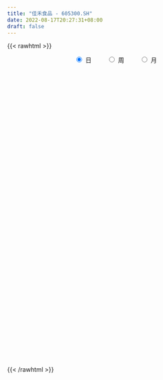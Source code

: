 ```yaml
---
title: "佳禾食品 - 605300.SH"
date: 2022-08-17T20:27:31+08:00
draft: false
---
```

{{< rawhtml >}}
    <div style="text-align: center">
        <label style="padding: 1rem;"><input style="margin-right: .5rem" type="radio" name="period" value="D" checked onclick="period_change(this)">日</label>
        <label style="padding: 1rem;"><input style="margin-right: .5rem" type="radio" name="period" value="W" onclick="period_change(this)">周</label>
        <label style="padding: 1rem;"><input style="margin-right: .5rem" type="radio" name="period" value="M" onclick="period_change(this)">月</label>
    </div>
    <div id="chart" style="height: 700px;"></div> 
    <script type="text/javascript">
        const D_v = [3651.17,1375.68,1427.68,29156.25,101498.33,61529.04,272588.77,232030.16,274693.23,181287.04,143503.29,141347.78,135268.05,93787.09,104373.8,99797.44,128214.93,195175.56,119705.54,112993.71,220779.6,193902.65,154817.47,153528.26,120917.03,113046.2,130412.51,73501.59,65256.39,45336.96,52612.34,43191.41,60110.2,106069.63,65929.92,52932.45,33053.25,52196.82,73253.15,74970.06,71783.48,58396.25,88163.05,103553.33,122012.98,138118.84,104129.89,118108.64,79896.15,70218.52,38554.19,34950.88,50948.19,29500.9,33264.0,28966.38,81329.8,37136.73,67505.67,30719.19,23156.36,22869.43,41762.22,26602.44,21404.04,96615.79,63785.94,53880.6,48864.03,35125.04,25030.32,36114.83,50883.16,33083.21,22350.36,25618.76,33898.62,20919.36,16735.89,34224.4,21675.76,31744.8,20920.08,22823.69,28980.0,22477.82,37307.14,35630.32,26843.27,25581.54,16055.12,15784.0,17361.42,21067.34,16586.0,17398.15,25147.89,12634.8,13919.46,29325.84,60929.93,40634.58,29647.34,20312.62,50459.62,80521.46,104401.84,76607.5,67564.71,47443.56,42129.44,35986.52,37418.4,37686.44,34492.6,34863.9,26089.97,42785.4,24635.96,25311.8,19252.56,51625.18,26265.7,80112.81,114515.53,63890.37,39070.19,33979.76,27360.8,27944.8,78432.57,80855.8,39090.0,62475.0,59229.76,40733.0,38675.26,81182.82,52076.36,30339.56,33905.32,27453.8,22737.99,40527.56,41613.36,26685.88,27721.0,30226.0,35949.7,32586.56,32427.58,79243.28,100238.51,53445.75,31050.0,32220.0,25152.04,28131.04,23500.81,57185.52,75046.74,46832.56,31699.04,28608.02,41660.36,60693.8,79721.8,55842.8,105043.92,72178.22,52753.16,47104.04,36162.0,32066.76,41183.56,27891.0,23364.0,27208.7,32801.66,26214.86,20997.8,16937.8,20222.27,16480.38,13475.08,12850.52,10637.8,18501.56,28078.04,11158.04,12388.27,7279.76,8874.76,7318.68,7250.44,9549.56,9113.0,17768.63,8705.74,11215.37,7932.0,6961.0,6367.8,9909.6,11811.0,12862.0,19769.2,9763.52,9749.92,8403.0,18267.28,14375.0,17489.8,8593.0,11406.76,8899.52,8248.0,13360.76,24818.76,54273.88,40992.76,24034.56,17150.56,11534.8,13272.0,20936.76,26248.2,16075.03,11798.83,15410.0,14198.03,14770.03,12144.0,28903.52,51854.51,74071.16,57002.99,34710.99,36694.59,27185.66,27584.0,22705.0,28591.01,15507.49,11635.56,12536.76,13577.66,15166.1,10075.0,15813.0,9236.0,8592.1,10692.0,11952.0,23100.56,46384.0,50341.84,32348.56,19116.8,13028.76,30011.88,26998.58,15486.0,62163.37,44199.99,24479.0,14444.59,11600.6,16927.8,15209.99,20383.0,18235.0,19909.33,23005.59,18231.99,14938.0,14471.56,29461.0,33007.19,18147.0,20712.52,39940.56,25027.46,18738.0,19075.52,15020.8,13065.0,10250.0,11473.74,10808.0,5520.99,7092.0,11150.0,7414.98,10283.0,7197.0,30588.0,19478.0,9272.0,9909.0,10123.0,8418.8,18263.05,7821.76,12090.0,8116.69,6764.74,6646.99,3797.0,7028.38,5422.0,7892.36,6198.36,7420.0,5005.76,5512.0]
const D_histogram = [0.0,0.1033846154,0.2761243042,0.4941369458,0.7407345089,1.004034921,1.1513087553,1.3450648329,1.3671084598,1.1630209509,0.9037423979,0.7069188357,0.41882495,0.1266011394,-0.0236310651,-0.1324577689,-0.0555249635,-0.0811336158,-0.0916283495,0.0580805289,0.0679252674,0.1655717319,0.1027943428,0.1792865282,0.1503895997,0.0502271063,-0.1724300199,-0.3787509183,-0.5861280122,-0.7194188443,-0.7638234541,-0.7739742962,-0.6984562385,-0.5397006004,-0.4807315026,-0.5379945558,-0.535608143,-0.4794227015,-0.3830734072,-0.2708332886,-0.2126118886,-0.2673970479,-0.1272405504,-0.135522579,0.0344869357,0.1770673189,0.2473527113,0.4410226296,0.4870807277,0.3388147973,0.1682860605,0.0651114051,0.0713163006,0.0230604501,-0.0581296024,-0.0847359618,-0.298266087,-0.4779604893,-0.721026389,-0.901996835,-0.9661340802,-0.9795581153,-0.8491315664,-0.7566121821,-0.6731088752,-0.7244588752,-0.7666445461,-0.6951046203,-0.589549366,-0.4777126441,-0.3871343346,-0.3399115354,-0.2054157521,-0.1357585251,-0.0845559095,-0.0442208091,-0.0656795623,-0.0416319424,-0.0125637201,0.00475444,0.0093219694,0.0069133198,0.0276842403,0.028646537,0.0764278631,0.094715935,0.1641812456,0.2170354047,0.2632325889,0.2945774975,0.3060024375,0.2921583921,0.300826674,0.2726874183,0.2248842141,0.1948291664,0.1355483181,0.0875513809,0.0814905206,0.1095044875,0.2037446691,0.2275140593,0.1887565487,0.1711221571,0.2336320997,0.3910670135,0.4973846555,0.5413434597,0.4826901239,0.3942430516,0.2825635283,0.2042905952,0.1129414208,0.0428164591,0.0112709073,-0.0436054377,-0.0846019119,-0.1828417246,-0.2520434989,-0.2816118946,-0.2739361555,-0.1820677527,-0.138194616,0.0146481259,0.1696711761,0.2230973795,0.2471878953,0.2242616957,0.1917023204,0.1390587059,0.2217736751,0.2460029293,0.2425926454,0.2297805856,0.1850583457,0.1541668833,0.0904544535,0.1101361328,0.0952891861,0.0427688909,-0.0332613141,-0.084227745,-0.0981138489,-0.1286504732,-0.1900655026,-0.2531419571,-0.2450913266,-0.2140210376,-0.1734924911,-0.110895895,-0.0725958509,0.0807358582,0.1173412829,0.144968943,0.1217948015,0.0970724321,0.087132466,0.0733785914,0.0463008094,0.0638781014,0.1307134891,0.1263421508,0.0766428328,0.0826500609,0.0956281924,0.1522823882,0.158966416,0.1865860672,0.2777851106,0.3708735439,0.3202985577,0.3143400632,0.2140504931,0.1174795869,0.0459030598,-0.0727303076,-0.1251285373,-0.1438288736,-0.2556098771,-0.3280304487,-0.4254816247,-0.4706400543,-0.5561636366,-0.5508318594,-0.5258683447,-0.4568012736,-0.384368421,-0.3025361321,-0.3020138408,-0.2905291524,-0.2459480753,-0.2009063937,-0.1715191533,-0.1467116478,-0.1040426907,-0.0949359993,-0.0650068373,-0.0764159874,-0.0587179225,-0.0184645378,0.0121600142,0.0395835321,0.0539002493,0.0412595762,0.0052711963,-0.0498582842,-0.1088760069,-0.1165728932,-0.0946245799,-0.1009788461,-0.1321674882,-0.1272078615,-0.0785014305,-0.0392112397,0.0164574602,0.0488036585,0.06663942,0.0934387551,0.1344492795,0.2310504266,0.2720266037,0.2734555548,0.2666296716,0.2575708223,0.2297694479,0.1560546096,0.0570706753,-0.0329091372,-0.0748010221,-0.0899293867,-0.0687777517,-0.0526419798,-0.0269742265,0.0467799332,0.123726426,0.2360105732,0.2031991283,0.0704906493,-0.1065480406,-0.1914439842,-0.2941101707,-0.3016684013,-0.2261948472,-0.171680737,-0.1289409652,-0.0910604909,-0.050983999,-0.0089630522,0.0142253164,0.0435070941,0.0539141128,0.0684149566,0.0584003987,0.0729788869,0.1160811439,0.1796428958,0.2299506258,0.2119919525,0.17467783,0.142106268,0.1553722987,0.1586664707,0.1570906859,0.2166429107,0.2196341294,0.1731149006,0.1205818924,0.0910093127,0.0758943462,0.0487624989,0.0402987491,0.0400585761,0.0499994834,0.0739829132,0.0740713957,0.055818643,0.0607229386,0.0969769016,0.1207644041,0.128196001,0.1017199129,0.1438537776,0.1441296464,0.1229321853,0.0827249094,0.0274164216,-0.0185659224,-0.0454010314,-0.086166401,-0.1263096664,-0.1426109182,-0.1529997063,-0.1817637211,-0.176726827,-0.1395164213,-0.1105763455,-0.0753214803,-0.0747993177,-0.0773967077,-0.0809986338,-0.0886858125,-0.0747159051,-0.0968733899,-0.0917910736,-0.1284048416,-0.1500121175,-0.1390410122,-0.1091849828,-0.0764666163,-0.0428568837,-0.0275834274,0.0022628332,0.0218043517,0.0280693724,0.0396604291,0.0468717825]
const D_fast = [0.0,0.1292307692,0.3710015341,0.7125484121,1.1443296025,1.6586387448,2.093739768,2.6237620538,2.9875827956,3.0742505244,3.0409075709,3.0208137177,2.8374260695,2.5768525437,2.420712573,2.2787714269,2.3418229914,2.2959309352,2.2625291141,2.4267581247,2.4535841801,2.5926235776,2.5555447741,2.6768585916,2.685559063,2.5979533462,2.332188715,2.0311800871,1.6772709901,1.364125447,1.1287649736,0.9251205575,0.8260245556,0.8498550435,0.7886412657,0.5968795736,0.4653639506,0.4016937167,0.4022746592,0.4468064556,0.4518748835,0.3302404623,0.4385868221,0.3964241488,0.5750553974,0.7619026104,0.8940261806,1.1979517563,1.3657800363,1.3022178052,1.1737605836,1.0868637794,1.1108977501,1.0684070121,0.972684559,0.9248942091,0.6367975623,0.3376130376,-0.0857094593,-0.4921791141,-0.7978498793,-1.0561634432,-1.1380197859,-1.2346534472,-1.319427359,-1.5518920779,-1.7857388853,-1.8879751145,-1.9298072017,-1.9373986409,-1.9436039151,-1.9813589997,-1.8982171544,-1.8624995587,-1.8324359204,-1.8031560224,-1.8410346661,-1.8273950318,-1.8014677396,-1.7829609695,-1.7760629476,-1.7767432673,-1.7490512868,-1.7409273558,-1.6740390639,-1.6320720083,-1.5215613863,-1.414448376,-1.3024430446,-1.1974537616,-1.1095282122,-1.0503326596,-0.9664577092,-0.9264251104,-0.918007261,-0.8993550171,-0.9247487859,-0.9508578778,-0.936546108,-0.8811560192,-0.7359796703,-0.6553317653,-0.6469001388,-0.621753991,-0.5008360235,-0.2456343564,-0.0149705505,0.1643241186,0.2263433138,0.2364570044,0.1954183632,0.1682180788,0.1051042597,0.0456834127,0.0169555877,-0.0488221166,-0.1109690688,-0.2549193127,-0.3871319617,-0.487103331,-0.5479116308,-0.5015601662,-0.4922356835,-0.3357309101,-0.1382900658,-0.0290895176,0.056797972,0.0899371963,0.1053034012,0.0874244631,0.2255828511,0.3113128376,0.368550715,0.4131838017,0.4147261482,0.4223764066,0.3812775901,0.4284933027,0.4374686525,0.39564058,0.3112950465,0.2392716793,0.2008571132,0.1381578707,0.0292264656,-0.0971354782,-0.1503576793,-0.1727926497,-0.175637226,-0.1407646037,-0.1206135223,0.0529021514,0.1188428968,0.1827127926,0.1899873515,0.1895330902,0.2013762406,0.2059670137,0.1904644342,0.2240112515,0.3235250115,0.3507392108,0.320200601,0.3468703443,0.3837555239,0.4784803168,0.5249059486,0.5991721166,0.7598174377,0.945624257,0.9751239102,1.0477504315,1.0009734846,0.9337724751,0.873671713,0.7368557687,0.6531754047,0.59851785,0.4228343772,0.2684061934,0.0645846113,-0.0982338319,-0.3227983234,-0.4551745111,-0.5616780825,-0.6068113298,-0.6304705825,-0.6242723266,-0.6992534955,-0.7604010952,-0.7773070369,-0.7824919537,-0.7959845016,-0.8078549081,-0.7911966236,-0.8058239321,-0.7921464794,-0.8226596263,-0.8196410421,-0.7840037918,-0.7503392362,-0.7130198353,-0.6852280559,-0.6875538349,-0.7222244157,-0.7898184672,-0.8760551917,-0.9128953013,-0.914603133,-0.9462021107,-1.0104326248,-1.0372749635,-1.0081938902,-0.9787065092,-0.9189234443,-0.8743763313,-0.8398807149,-0.789721691,-0.7150988467,-0.560735093,-0.4517522649,-0.3819594251,-0.3221278905,-0.2667940341,-0.2371530466,-0.2718542324,-0.3565704979,-0.4547775948,-0.5153697352,-0.5529804464,-0.5490232493,-0.5460479724,-0.5271237757,-0.4416746327,-0.3337965334,-0.1625097429,-0.1445214058,-0.2596072225,-0.4632829225,-0.5960398621,-0.7722335913,-0.8552089223,-0.8362840799,-0.824690154,-0.8141856235,-0.7990702719,-0.7717397797,-0.731959596,-0.7052148983,-0.6650563471,-0.6411708002,-0.6095662173,-0.6049806755,-0.5721574655,-0.5000349225,-0.3915624467,-0.2837670602,-0.2487277454,-0.2423724104,-0.2394174054,-0.1873083,-0.1443475103,-0.1066506237,0.0070623288,0.0649620798,0.0617215762,0.0393340411,0.0325137895,0.0363724096,0.0214311871,0.0230421245,0.0328165955,0.0552573737,0.0977365318,0.1163428633,0.1120447713,0.1321298015,0.1926279898,0.2466065934,0.2860871905,0.2850410807,0.3631383897,0.3994466701,0.4089822554,0.3894562068,0.3410018245,0.2903779999,0.252192633,0.1898856631,0.1181649812,0.0662109998,0.0175722851,-0.0566326599,-0.0957774725,-0.0934461722,-0.0921501828,-0.0757256876,-0.0939033545,-0.1158499213,-0.139701506,-0.1695601377,-0.1742692066,-0.2206450389,-0.238510491,-0.3072254693,-0.3663357746,-0.3901249224,-0.3875651387,-0.3739634263,-0.3510679146,-0.3426903152,-0.3122783462,-0.2872857399,-0.274003376,-0.252497212,-0.233567913]
const D_slow = [0.0,0.0258461538,0.0948772299,0.2184114663,0.4035950936,0.6546038238,0.9424310126,1.2786972209,1.6204743358,1.9112295735,2.137165173,2.3138948819,2.4186011194,2.4502514043,2.444343638,2.4112291958,2.3973479549,2.377064551,2.3541574636,2.3686775958,2.3856589127,2.4270518457,2.4527504313,2.4975720634,2.5351694633,2.5477262399,2.5046187349,2.4099310053,2.2633990023,2.0835442912,1.8925884277,1.6990948537,1.5244807941,1.3895556439,1.2693727683,1.1348741294,1.0009720936,0.8811164182,0.7853480664,0.7176397443,0.6644867721,0.5976375102,0.5658273725,0.5319467278,0.5405684617,0.5848352914,0.6466734693,0.7569291267,0.8786993086,0.9634030079,1.005474523,1.0217523743,1.0395814495,1.045346562,1.0308141614,1.0096301709,0.9350636492,0.8155735269,0.6353169297,0.4098177209,0.1682842009,-0.0766053279,-0.2888882195,-0.4780412651,-0.6463184839,-0.8274332027,-1.0190943392,-1.1928704943,-1.3402578358,-1.4596859968,-1.5564695804,-1.6414474643,-1.6928014023,-1.7267410336,-1.747880011,-1.7589352133,-1.7753551038,-1.7857630894,-1.7889040195,-1.7877154095,-1.7853849171,-1.7836565871,-1.7767355271,-1.7695738928,-1.750466927,-1.7267879433,-1.6857426319,-1.6314837807,-1.5656756335,-1.4920312591,-1.4155306497,-1.3424910517,-1.2672843832,-1.1991125286,-1.1428914751,-1.0941841835,-1.060297104,-1.0384092587,-1.0180366286,-0.9906605067,-0.9397243394,-0.8828458246,-0.8356566874,-0.7928761482,-0.7344681232,-0.6367013699,-0.512355206,-0.3770193411,-0.2563468101,-0.1577860472,-0.0871451651,-0.0360725163,-0.0078371611,0.0028669536,0.0056846805,-0.0052166789,-0.0263671569,-0.0720775881,-0.1350884628,-0.2054914364,-0.2739754753,-0.3194924135,-0.3540410675,-0.350379036,-0.307961242,-0.2521868971,-0.1903899233,-0.1343244994,-0.0863989192,-0.0516342428,0.003809176,0.0653099083,0.1259580697,0.1834032161,0.2296678025,0.2682095233,0.2908231367,0.3183571699,0.3421794664,0.3528716891,0.3445563606,0.3234994243,0.2989709621,0.2668083438,0.2192919682,0.1560064789,0.0947336473,0.0412283879,-0.0021447349,-0.0298687087,-0.0480176714,-0.0278337068,0.0015016139,0.0377438496,0.06819255,0.092460658,0.1142437745,0.1325884224,0.1441636247,0.1601331501,0.1928115224,0.2243970601,0.2435577683,0.2642202835,0.2881273316,0.3261979286,0.3659395326,0.4125860494,0.4820323271,0.574750713,0.6548253525,0.7334103683,0.7869229915,0.8162928883,0.8277686532,0.8095860763,0.778303942,0.7423467236,0.6784442543,0.5964366421,0.490066236,0.3724062224,0.2333653132,0.0956573484,-0.0358097378,-0.1500100562,-0.2461021615,-0.3217361945,-0.3972396547,-0.4698719428,-0.5313589616,-0.58158556,-0.6244653483,-0.6611432603,-0.687153933,-0.7108879328,-0.7271396421,-0.746243639,-0.7609231196,-0.765539254,-0.7624992505,-0.7526033674,-0.7391283051,-0.7288134111,-0.727495612,-0.739960183,-0.7671791848,-0.7963224081,-0.8199785531,-0.8452232646,-0.8782651366,-0.910067102,-0.9296924596,-0.9394952695,-0.9353809045,-0.9231799899,-0.9065201349,-0.8831604461,-0.8495481262,-0.7917855196,-0.7237788686,-0.6554149799,-0.588757562,-0.5243648565,-0.4669224945,-0.4279088421,-0.4136411732,-0.4218684575,-0.4405687131,-0.4630510597,-0.4802454977,-0.4934059926,-0.5001495492,-0.4884545659,-0.4575229594,-0.3985203161,-0.3477205341,-0.3300978717,-0.3567348819,-0.4045958779,-0.4781234206,-0.5535405209,-0.6100892327,-0.653009417,-0.6852446583,-0.708009781,-0.7207557807,-0.7229965438,-0.7194402147,-0.7085634412,-0.695084913,-0.6779811738,-0.6633810742,-0.6451363524,-0.6161160664,-0.5712053425,-0.513717686,-0.4607196979,-0.4170502404,-0.3815236734,-0.3426805987,-0.303013981,-0.2637413096,-0.2095805819,-0.1546720496,-0.1113933244,-0.0812478513,-0.0584955231,-0.0395219366,-0.0273313119,-0.0172566246,-0.0072419806,0.0052578903,0.0237536186,0.0422714675,0.0562261283,0.0714068629,0.0956510883,0.1258421893,0.1578911896,0.1833211678,0.2192846122,0.2553170238,0.2860500701,0.3067312974,0.3135854028,0.3089439223,0.2975936644,0.2760520641,0.2444746476,0.208821918,0.1705719914,0.1251310612,0.0809493544,0.0460702491,0.0184261627,-0.0004042074,-0.0191040368,-0.0384532137,-0.0587028721,-0.0808743253,-0.0995533015,-0.123771649,-0.1467194174,-0.1788206278,-0.2163236572,-0.2510839102,-0.2783801559,-0.29749681,-0.3082110309,-0.3151068878,-0.3145411795,-0.3090900915,-0.3020727484,-0.2921576411,-0.2804396955]
const D_data = [['2021-04-30', 13.5, 16.2, 13.5, 16.2],['2021-05-06', 17.82, 17.82, 17.82, 17.82],['2021-05-07', 19.6, 19.6, 19.6, 19.6],['2021-05-10', 21.56, 21.56, 21.56, 21.56],['2021-05-11', 22.7, 23.72, 21.78, 23.72],['2021-05-12', 25.39, 26.09, 25.22, 26.09],['2021-05-13', 28.7, 26.73, 24.8, 28.7],['2021-05-14', 26.0, 29.4, 25.0, 29.4],['2021-05-17', 28.0, 29.13, 26.5, 31.92],['2021-05-18', 27.95, 27.07, 26.9, 28.56],['2021-05-19', 26.0, 26.24, 25.51, 26.76],['2021-05-20', 25.9, 26.75, 25.72, 27.47],['2021-05-21', 26.2, 25.08, 25.02, 27.02],['2021-05-24', 24.57, 24.02, 23.76, 24.9],['2021-05-25', 23.9, 24.99, 23.88, 25.5],['2021-05-26', 24.95, 25.09, 24.95, 26.21],['2021-05-27', 24.8, 27.6, 24.8, 27.6],['2021-05-28', 29.0, 26.74, 26.51, 29.87],['2021-05-31', 26.14, 27.1, 26.01, 27.59],['2021-06-01', 26.82, 29.81, 26.82, 29.81],['2021-06-02', 30.9, 28.88, 28.73, 32.79],['2021-06-03', 28.06, 30.71, 27.5, 31.66],['2021-06-04', 30.59, 29.25, 28.35, 32.5],['2021-06-07', 28.82, 31.5, 28.06, 31.5],['2021-06-08', 31.11, 30.8, 29.21, 31.7],['2021-06-09', 30.58, 30.0, 29.78, 31.88],['2021-06-10', 28.8, 27.9, 27.57, 29.03],['2021-06-11', 28.09, 27.07, 26.58, 28.45],['2021-06-15', 26.9, 25.88, 25.5, 26.9],['2021-06-16', 25.43, 25.67, 25.03, 26.09],['2021-06-17', 25.71, 25.99, 25.13, 26.34],['2021-06-18', 25.73, 25.91, 25.43, 26.38],['2021-06-21', 25.51, 26.8, 25.5, 27.0],['2021-06-22', 26.6, 28.19, 26.4, 29.48],['2021-06-23', 28.08, 27.31, 26.92, 28.11],['2021-06-24', 27.1, 25.62, 25.54, 27.11],['2021-06-25', 25.5, 25.94, 25.45, 26.2],['2021-06-28', 26.08, 26.5, 24.9, 26.5],['2021-06-29', 26.5, 27.19, 26.22, 27.89],['2021-06-30', 26.66, 27.8, 26.52, 28.49],['2021-07-01', 27.8, 27.49, 27.17, 29.43],['2021-07-02', 27.0, 25.98, 25.78, 28.08],['2021-07-05', 26.18, 28.58, 26.0, 28.58],['2021-07-06', 28.2, 27.05, 26.58, 28.87],['2021-07-07', 27.18, 29.76, 27.18, 29.76],['2021-07-08', 29.58, 30.43, 29.17, 31.18],['2021-07-09', 31.44, 30.36, 30.3, 32.7],['2021-07-12', 30.8, 33.0, 30.6, 33.4],['2021-07-13', 33.39, 32.29, 31.77, 33.44],['2021-07-14', 31.3, 30.04, 29.6, 31.3],['2021-07-15', 29.71, 29.24, 28.81, 30.18],['2021-07-16', 29.37, 29.58, 28.8, 29.89],['2021-07-19', 29.64, 30.89, 28.51, 31.31],['2021-07-20', 30.86, 30.28, 29.68, 30.86],['2021-07-21', 30.2, 29.65, 29.4, 30.8],['2021-07-22', 29.63, 30.13, 29.05, 30.37],['2021-07-23', 29.73, 27.12, 27.12, 29.88],['2021-07-26', 26.0, 26.29, 25.53, 26.87],['2021-07-27', 26.4, 23.97, 23.94, 26.8],['2021-07-28', 23.99, 23.02, 22.49, 23.99],['2021-07-29', 23.06, 23.11, 23.0, 23.52],['2021-07-30', 23.22, 22.76, 22.55, 23.22],['2021-08-02', 22.71, 24.12, 22.1, 24.28],['2021-08-03', 23.8, 23.55, 23.42, 23.99],['2021-08-04', 23.33, 23.26, 23.1, 23.66],['2021-08-05', 22.21, 20.99, 20.93, 22.7],['2021-08-06', 20.87, 20.12, 19.62, 20.87],['2021-08-09', 19.82, 20.88, 19.65, 20.93],['2021-08-10', 20.5, 21.09, 20.35, 21.37],['2021-08-11', 20.87, 21.13, 20.83, 21.57],['2021-08-12', 21.05, 20.85, 20.75, 21.5],['2021-08-13', 20.82, 20.16, 19.9, 20.95],['2021-08-16', 20.25, 21.29, 20.25, 21.88],['2021-08-17', 20.89, 20.65, 20.51, 21.42],['2021-08-18', 20.23, 20.41, 20.1, 20.94],['2021-08-19', 20.27, 20.22, 20.1, 20.98],['2021-08-20', 20.13, 19.2, 18.42, 20.13],['2021-08-23', 19.05, 19.48, 19.05, 19.5],['2021-08-24', 19.83, 19.41, 19.32, 19.84],['2021-08-25', 19.57, 19.13, 18.9, 19.78],['2021-08-26', 19.04, 18.78, 18.66, 19.1],['2021-08-27', 18.78, 18.45, 18.31, 18.8],['2021-08-30', 18.46, 18.55, 18.13, 18.7],['2021-08-31', 18.58, 18.13, 18.07, 18.71],['2021-09-01', 18.17, 18.64, 17.72, 18.75],['2021-09-02', 18.69, 18.27, 18.14, 18.8],['2021-09-03', 18.33, 19.01, 18.12, 19.18],['2021-09-06', 18.84, 19.05, 18.63, 19.28],['2021-09-07', 19.02, 19.2, 18.8, 19.36],['2021-09-08', 19.2, 19.23, 19.01, 19.46],['2021-09-09', 19.23, 19.13, 18.85, 19.3],['2021-09-10', 19.13, 18.85, 18.76, 19.19],['2021-09-13', 18.72, 19.17, 18.72, 19.3],['2021-09-14', 19.16, 18.71, 18.62, 19.33],['2021-09-15', 18.5, 18.29, 18.19, 19.0],['2021-09-16', 18.29, 18.31, 18.09, 18.81],['2021-09-17', 18.37, 17.68, 17.5, 18.49],['2021-09-22', 17.5, 17.47, 17.27, 17.85],['2021-09-23', 17.47, 17.77, 17.47, 18.1],['2021-09-24', 17.55, 18.19, 17.55, 18.37],['2021-09-27', 18.06, 19.34, 17.8, 19.56],['2021-09-28', 19.34, 18.82, 18.48, 19.34],['2021-09-29', 18.6, 18.04, 18.01, 18.96],['2021-09-30', 17.85, 18.18, 17.85, 18.68],['2021-10-08', 18.27, 19.36, 18.17, 19.52],['2021-10-11', 19.4, 21.3, 19.17, 21.3],['2021-10-12', 21.75, 21.65, 20.0, 22.98],['2021-10-13', 21.4, 21.63, 20.68, 22.09],['2021-10-14', 20.98, 20.67, 20.49, 21.7],['2021-10-15', 20.61, 20.22, 20.2, 21.19],['2021-10-18', 20.19, 19.64, 19.17, 20.19],['2021-10-19', 19.56, 19.73, 19.3, 19.84],['2021-10-20', 19.61, 19.23, 19.13, 19.89],['2021-10-21', 19.01, 19.12, 18.55, 19.32],['2021-10-22', 18.9, 19.35, 18.85, 19.74],['2021-10-25', 19.45, 18.81, 18.77, 19.61],['2021-10-26', 18.61, 18.67, 18.2, 18.89],['2021-10-27', 18.5, 17.46, 17.3, 18.6],['2021-10-28', 17.45, 17.18, 16.66, 17.45],['2021-10-29', 17.03, 17.17, 16.61, 17.55],['2021-11-01', 17.0, 17.32, 16.8, 17.48],['2021-11-02', 17.5, 18.42, 17.33, 18.79],['2021-11-03', 18.6, 18.01, 17.9, 18.69],['2021-11-04', 18.15, 19.81, 18.1, 19.81],['2021-11-05', 20.19, 20.7, 19.88, 21.5],['2021-11-08', 20.56, 20.11, 19.85, 20.72],['2021-11-09', 20.11, 20.11, 19.74, 20.29],['2021-11-10', 19.85, 19.69, 19.43, 19.96],['2021-11-11', 19.6, 19.57, 19.42, 19.82],['2021-11-12', 19.7, 19.21, 19.09, 19.79],['2021-11-15', 19.28, 21.13, 19.28, 21.13],['2021-11-16', 21.4, 20.88, 20.72, 21.5],['2021-11-17', 20.62, 20.8, 20.51, 20.99],['2021-11-18', 20.78, 20.85, 20.49, 21.34],['2021-11-19', 21.3, 20.49, 20.2, 21.8],['2021-11-22', 20.11, 20.63, 19.81, 20.79],['2021-11-23', 20.74, 20.1, 19.93, 20.75],['2021-11-24', 20.26, 21.15, 20.11, 21.47],['2021-11-25', 20.99, 20.86, 20.71, 21.67],['2021-11-26', 20.86, 20.31, 20.28, 21.1],['2021-11-29', 19.9, 19.72, 19.59, 20.16],['2021-11-30', 19.72, 19.69, 19.42, 19.98],['2021-12-01', 19.84, 19.95, 19.62, 19.95],['2021-12-02', 20.2, 19.57, 19.56, 20.8],['2021-12-03', 19.5, 18.84, 18.55, 19.5],['2021-12-06', 18.84, 18.33, 18.22, 18.89],['2021-12-07', 18.33, 18.89, 18.3, 18.89],['2021-12-08', 18.9, 19.11, 18.61, 19.38],['2021-12-09', 19.12, 19.27, 18.98, 19.65],['2021-12-10', 19.26, 19.71, 19.12, 19.89],['2021-12-13', 19.67, 19.6, 19.37, 20.0],['2021-12-14', 19.41, 21.56, 19.41, 21.56],['2021-12-15', 21.67, 20.69, 20.55, 21.78],['2021-12-16', 20.65, 20.86, 20.4, 20.92],['2021-12-17', 20.8, 20.35, 20.27, 20.8],['2021-12-20', 20.37, 20.3, 20.1, 20.75],['2021-12-21', 20.28, 20.48, 20.21, 20.63],['2021-12-22', 20.52, 20.45, 20.1, 20.59],['2021-12-23', 20.52, 20.24, 20.05, 20.52],['2021-12-24', 20.23, 20.84, 19.81, 20.94],['2021-12-27', 21.05, 21.79, 20.61, 21.8],['2021-12-28', 21.59, 21.2, 21.02, 21.88],['2021-12-29', 21.09, 20.6, 20.5, 21.6],['2021-12-30', 20.75, 21.28, 20.52, 21.28],['2021-12-31', 21.25, 21.53, 20.77, 21.77],['2022-01-04', 21.53, 22.41, 21.33, 22.8],['2022-01-05', 22.6, 22.13, 22.12, 23.56],['2022-01-06', 22.29, 22.68, 21.9, 23.0],['2022-01-07', 22.3, 24.05, 21.61, 24.5],['2022-01-10', 23.52, 24.91, 23.37, 25.36],['2022-01-11', 24.7, 23.59, 23.11, 24.81],['2022-01-12', 23.95, 24.35, 22.85, 24.5],['2022-01-13', 24.07, 23.2, 23.2, 24.43],['2022-01-14', 23.06, 22.96, 22.69, 23.6],['2022-01-17', 22.72, 23.0, 21.77, 23.7],['2022-01-18', 22.9, 22.0, 21.97, 22.97],['2022-01-19', 22.0, 22.4, 21.84, 22.56],['2022-01-20', 22.05, 22.63, 22.05, 23.0],['2022-01-21', 22.41, 21.05, 20.54, 22.6],['2022-01-24', 20.7, 20.9, 20.15, 21.5],['2022-01-25', 21.01, 19.9, 19.89, 21.2],['2022-01-26', 19.97, 19.87, 19.73, 20.22],['2022-01-27', 19.87, 18.64, 18.64, 19.99],['2022-01-28', 19.08, 19.14, 18.8, 19.35],['2022-02-07', 19.43, 19.04, 18.98, 19.56],['2022-02-08', 19.0, 19.44, 18.91, 19.63],['2022-02-09', 19.46, 19.5, 19.33, 19.71],['2022-02-10', 19.46, 19.72, 19.31, 19.96],['2022-02-11', 19.72, 18.63, 18.6, 19.8],['2022-02-14', 18.1, 18.5, 18.0, 18.7],['2022-02-15', 18.5, 18.78, 18.26, 18.89],['2022-02-16', 18.78, 18.77, 18.61, 18.9],['2022-02-17', 18.76, 18.54, 18.01, 18.83],['2022-02-18', 18.36, 18.41, 18.26, 18.55],['2022-02-21', 18.41, 18.62, 18.41, 18.72],['2022-02-22', 18.6, 18.16, 18.09, 18.6],['2022-02-23', 18.16, 18.36, 18.05, 18.46],['2022-02-24', 18.36, 17.73, 17.45, 18.56],['2022-02-25', 17.79, 17.95, 17.79, 18.2],['2022-02-28', 17.96, 18.25, 17.47, 18.25],['2022-03-01', 18.08, 18.21, 18.08, 18.36],['2022-03-02', 18.27, 18.24, 18.0, 18.34],['2022-03-03', 18.31, 18.12, 18.09, 18.35],['2022-03-04', 18.11, 17.72, 17.72, 18.11],['2022-03-07', 17.82, 17.21, 17.12, 17.83],['2022-03-08', 17.2, 16.6, 16.5, 17.31],['2022-03-09', 16.59, 16.07, 15.38, 16.6],['2022-03-10', 16.26, 16.33, 16.22, 16.6],['2022-03-11', 16.21, 16.54, 15.78, 16.7],['2022-03-14', 16.49, 16.03, 16.02, 16.52],['2022-03-15', 16.01, 15.4, 15.29, 16.41],['2022-03-16', 15.5, 15.55, 14.76, 15.75],['2022-03-17', 15.6, 16.03, 15.6, 16.31],['2022-03-18', 15.91, 15.97, 15.87, 16.15],['2022-03-21', 15.98, 16.29, 15.91, 16.35],['2022-03-22', 16.29, 16.13, 15.95, 16.29],['2022-03-23', 16.25, 16.0, 15.8, 16.29],['2022-03-24', 15.99, 16.17, 15.5, 16.19],['2022-03-25', 16.2, 16.5, 16.18, 16.66],['2022-03-28', 16.42, 17.6, 16.42, 17.85],['2022-03-29', 17.88, 17.37, 16.95, 17.88],['2022-03-30', 17.5, 17.11, 16.9, 17.51],['2022-03-31', 17.06, 17.12, 16.9, 17.39],['2022-04-01', 17.1, 17.18, 16.91, 17.25],['2022-04-06', 17.19, 16.97, 16.93, 17.38],['2022-04-07', 16.84, 16.21, 16.12, 16.95],['2022-04-08', 16.18, 15.45, 15.18, 16.18],['2022-04-11', 15.4, 15.0, 14.79, 15.76],['2022-04-12', 14.95, 15.14, 14.52, 15.2],['2022-04-13', 15.05, 15.19, 14.78, 15.76],['2022-04-14', 15.18, 15.53, 14.91, 15.68],['2022-04-15', 15.4, 15.45, 15.1, 15.97],['2022-04-18', 15.35, 15.58, 15.35, 15.74],['2022-04-19', 15.6, 16.39, 15.47, 16.39],['2022-04-20', 16.45, 16.84, 15.94, 17.59],['2022-04-21', 16.8, 17.88, 16.19, 18.5],['2022-04-22', 17.25, 16.4, 16.38, 18.49],['2022-04-25', 14.96, 14.76, 14.76, 15.4],['2022-04-26', 14.31, 13.3, 13.28, 14.46],['2022-04-27', 13.11, 13.57, 12.22, 13.65],['2022-04-28', 13.2, 12.58, 12.36, 13.43],['2022-04-29', 12.57, 13.16, 12.27, 13.36],['2022-05-05', 13.32, 14.09, 13.31, 14.32],['2022-05-06', 13.83, 13.93, 13.73, 14.18],['2022-05-09', 14.41, 13.83, 13.73, 14.5],['2022-05-10', 13.87, 13.8, 13.65, 13.94],['2022-05-11', 13.93, 13.88, 13.68, 14.07],['2022-05-12', 13.9, 14.0, 13.68, 14.27],['2022-05-13', 14.05, 13.84, 13.7, 14.14],['2022-05-16', 13.95, 13.98, 13.84, 14.36],['2022-05-17', 13.9, 13.79, 13.61, 14.07],['2022-05-18', 13.81, 13.86, 13.74, 14.09],['2022-05-19', 13.78, 13.52, 13.33, 13.78],['2022-05-20', 13.65, 13.8, 13.6, 14.04],['2022-05-23', 14.0, 14.3, 13.94, 14.48],['2022-05-24', 14.3, 14.88, 13.97, 15.11],['2022-05-25', 14.88, 15.11, 14.31, 15.5],['2022-05-26', 15.11, 14.45, 14.4, 15.11],['2022-05-27', 14.34, 14.15, 14.08, 14.5],['2022-05-30', 14.18, 14.09, 14.0, 14.3],['2022-05-31', 14.17, 14.68, 14.02, 14.74],['2022-06-01', 14.61, 14.68, 14.51, 15.1],['2022-06-02', 14.68, 14.71, 14.4, 14.81],['2022-06-06', 14.85, 15.75, 14.77, 16.18],['2022-06-07', 15.52, 15.36, 15.1, 15.8],['2022-06-08', 15.24, 14.76, 14.65, 15.24],['2022-06-09', 14.78, 14.52, 14.5, 14.92],['2022-06-10', 14.49, 14.66, 14.41, 14.72],['2022-06-13', 14.6, 14.78, 14.49, 15.0],['2022-06-14', 14.7, 14.56, 14.18, 14.7],['2022-06-15', 14.51, 14.73, 14.33, 14.95],['2022-06-16', 14.73, 14.84, 14.72, 15.0],['2022-06-17', 14.84, 15.03, 14.46, 15.04],['2022-06-20', 14.99, 15.35, 14.96, 15.49],['2022-06-21', 15.57, 15.18, 15.01, 15.6],['2022-06-22', 15.15, 14.96, 14.91, 15.5],['2022-06-23', 14.96, 15.27, 14.77, 15.45],['2022-06-24', 15.4, 15.85, 15.14, 16.18],['2022-06-27', 16.14, 15.96, 15.8, 16.78],['2022-06-28', 15.87, 15.96, 15.65, 16.2],['2022-06-29', 15.95, 15.6, 15.6, 16.35],['2022-06-30', 15.62, 16.63, 15.62, 16.77],['2022-07-01', 16.6, 16.37, 16.23, 16.68],['2022-07-04', 16.2, 16.19, 16.04, 16.5],['2022-07-05', 16.26, 15.91, 15.67, 16.26],['2022-07-06', 15.91, 15.55, 15.41, 15.99],['2022-07-07', 15.55, 15.44, 15.21, 15.55],['2022-07-08', 15.5, 15.5, 15.45, 15.84],['2022-07-11', 15.46, 15.13, 14.95, 15.48],['2022-07-12', 15.12, 14.87, 14.8, 15.13],['2022-07-13', 14.87, 14.94, 14.87, 15.07],['2022-07-14', 14.96, 14.85, 14.73, 15.07],['2022-07-15', 14.79, 14.4, 14.34, 14.89],['2022-07-18', 14.39, 14.63, 14.34, 14.66],['2022-07-19', 14.63, 15.03, 14.6, 15.1],['2022-07-20', 15.03, 15.01, 14.93, 15.21],['2022-07-21', 15.66, 15.19, 15.01, 16.0],['2022-07-22', 15.08, 14.79, 14.75, 15.27],['2022-07-25', 14.88, 14.68, 14.6, 14.88],['2022-07-26', 14.68, 14.58, 14.4, 14.76],['2022-07-27', 14.5, 14.42, 14.4, 14.66],['2022-07-28', 14.46, 14.63, 14.46, 14.71],['2022-07-29', 14.63, 14.07, 14.01, 14.64],['2022-08-01', 14.07, 14.27, 13.89, 14.27],['2022-08-02', 14.19, 13.55, 13.42, 14.19],['2022-08-03', 13.51, 13.44, 13.4, 13.93],['2022-08-04', 13.77, 13.67, 13.4, 13.77],['2022-08-05', 13.71, 13.88, 13.62, 13.9],['2022-08-08', 13.89, 13.97, 13.81, 13.98],['2022-08-09', 13.99, 14.07, 13.72, 14.12],['2022-08-10', 14.07, 13.9, 13.84, 14.08],['2022-08-11', 14.0, 14.15, 13.94, 14.19],['2022-08-12', 14.4, 14.12, 13.99, 14.4],['2022-08-15', 14.1, 14.0, 13.85, 14.28],['2022-08-16', 14.0, 14.1, 13.96, 14.12],['2022-08-17', 14.12, 14.09, 14.05, 14.16]]
const W_v = [3651.17,2803.36,696802.55,876099.3900000001,621348.8200000001,802198.97,591405.5900000001,206397.1,318095.45,330599.76,555978.09,341728.38,224009.27,181387.38,250170.43,199014.82,165834.11,125300.21,132508.73,119894.25,97560.8,55880.1,151524.47,50459.62,376539.07,187713.4,153687.03,291771.78,192245.92,320083.13,243007.0,166238.03,153169.14,296405.12,166189.41,223846.72,301302.32,240264.18,152448.92,100853.11,83543.0,47019.51,52387.37,42385.77,63955.64,67128.08,66733.8,147986.56,60456.96,72251.92,223976.18,148880.24,44098.5,62991.08,56285.1,171291.76,85525.22,156887.55,90665.12,100108.14,136834.73,76149.32,46044.73,74960.98,55985.85,41440.18,30338.1,17937.76]
const W_histogram = [0.0,0.216980057,0.9665230639,1.1072656128,1.2381518193,1.407422006,1.2893644622,1.0595595295,0.8452883222,0.6506973973,0.7541280599,0.7079129181,0.4614982073,-0.0197856575,-0.5132397852,-0.8162532007,-1.045974861,-1.2019305823,-1.217135203,-1.18649733,-1.1904839309,-1.1060364682,-1.0012514276,-0.8109871176,-0.5956932759,-0.4850443205,-0.528280779,-0.300100188,-0.2334429355,-0.0942126733,-0.0097527943,-0.0463520147,-0.0074711627,0.0620199035,0.1373400169,0.2248157665,0.4315987342,0.4709557828,0.3499064595,0.1338656279,-0.0413492011,-0.1631886658,-0.2601307596,-0.3211148457,-0.4162591574,-0.487949301,-0.4698691453,-0.3858269204,-0.4177677728,-0.4093734433,-0.3145780222,-0.4372764279,-0.4329582242,-0.4031512292,-0.3548211393,-0.2717170774,-0.1571528082,-0.0674461308,0.0289348596,0.1530987295,0.2686732529,0.2834866192,0.2190441173,0.2028928282,0.1465561725,0.1014746986,0.0930213142,0.0905260634]
const W_fast = [0.0,0.2712250712,1.2623988442,1.6799577963,2.1203819576,2.6415076458,2.8457912175,2.8808761672,2.8779270404,2.8460104648,3.1379731424,3.2687362302,3.1376960712,2.651465792,2.029701718,1.5226250023,1.0314096268,0.5749712599,0.2554828384,-0.010503621,-0.3121112047,-0.5041728591,-0.6497006753,-0.6621831448,-0.5958126221,-0.6064247467,-0.7817314,-0.628575856,-0.6202793374,-0.5046022435,-0.4225805631,-0.4707677872,-0.4337547259,-0.3487586838,-0.2391035661,-0.0954238749,0.2192587764,0.3763547707,0.3427820622,0.1602076376,-0.0253444916,-0.1879811228,-0.3499559066,-0.491218704,-0.6904278051,-0.884105274,-0.9834924046,-0.9959069097,-1.1322897054,-1.2262387367,-1.2100878212,-1.4421053338,-1.5460266861,-1.6170074985,-1.6573826933,-1.6422079008,-1.5669318337,-1.494086689,-1.3904719837,-1.2280334314,-1.0452905948,-0.9596055737,-0.9692870463,-0.9347151283,-0.9544127409,-0.9741255401,-0.959323596,-0.939187331]
const W_slow = [0.0,0.0542450142,0.2958757802,0.5726921834,0.8822301383,1.2340856398,1.5564267553,1.8213166377,2.0326387182,2.1953130675,2.3838450825,2.560823312,2.6761978639,2.6712514495,2.5429415032,2.338878203,2.0773844878,1.7769018422,1.4726180414,1.1759937089,0.8783727262,0.6018636092,0.3515507523,0.1488039728,-0.0001193461,-0.1213804263,-0.253450621,-0.328475668,-0.3868364019,-0.4103895702,-0.4128277688,-0.4244157725,-0.4262835631,-0.4107785873,-0.376443583,-0.3202396414,-0.2123399578,-0.0946010121,-0.0071243973,0.0263420097,0.0160047094,-0.024792457,-0.0898251469,-0.1701038583,-0.2741686477,-0.396155973,-0.5136232593,-0.6100799894,-0.7145219326,-0.8168652934,-0.8955097989,-1.0048289059,-1.113068462,-1.2138562693,-1.3025615541,-1.3704908234,-1.4097790255,-1.4266405582,-1.4194068433,-1.3811321609,-1.3139638477,-1.2430921929,-1.1883311636,-1.1376079565,-1.1009689134,-1.0756002387,-1.0523449102,-1.0297133943]
const W_data = [['2021-04-30', 13.5, 16.2, 13.5, 16.2],['2021-05-07', 17.82, 19.6, 17.82, 19.6],['2021-05-14', 21.56, 29.4, 21.56, 29.4],['2021-05-21', 28.0, 25.08, 25.02, 31.92],['2021-05-28', 24.57, 26.74, 23.76, 29.87],['2021-06-04', 26.14, 29.25, 26.01, 32.79],['2021-06-11', 28.82, 27.07, 26.58, 31.88],['2021-06-18', 26.9, 25.91, 25.03, 26.9],['2021-06-25', 25.51, 25.94, 25.45, 29.48],['2021-07-02', 26.08, 25.98, 24.9, 29.43],['2021-07-09', 26.18, 30.36, 26.0, 32.7],['2021-07-16', 30.8, 29.58, 28.8, 33.44],['2021-07-23', 29.64, 27.12, 27.12, 31.31],['2021-07-30', 26.0, 22.76, 22.49, 26.87],['2021-08-06', 22.71, 20.12, 19.62, 24.28],['2021-08-13', 19.82, 20.16, 19.65, 21.57],['2021-08-20', 20.25, 19.2, 18.42, 21.88],['2021-08-27', 19.05, 18.45, 18.31, 19.84],['2021-09-03', 18.46, 19.01, 17.72, 19.18],['2021-09-10', 18.84, 18.85, 18.63, 19.46],['2021-09-17', 18.72, 17.68, 17.5, 19.33],['2021-09-24', 17.5, 18.19, 17.27, 18.37],['2021-09-30', 18.06, 18.18, 17.8, 19.56],['2021-10-08', 18.27, 19.36, 18.17, 19.52],['2021-10-15', 19.4, 20.22, 19.17, 22.98],['2021-10-22', 20.19, 19.35, 18.55, 20.19],['2021-10-29', 19.45, 17.17, 16.61, 19.61],['2021-11-05', 17.0, 20.7, 16.8, 21.5],['2021-11-12', 20.56, 19.21, 19.09, 20.72],['2021-11-19', 19.28, 20.49, 19.28, 21.8],['2021-11-26', 20.11, 20.31, 19.81, 21.67],['2021-12-03', 19.9, 18.84, 18.55, 20.8],['2021-12-10', 18.84, 19.71, 18.22, 19.89],['2021-12-17', 19.67, 20.35, 19.37, 21.78],['2021-12-24', 20.37, 20.84, 19.81, 20.94],['2021-12-31', 21.05, 21.53, 20.5, 21.88],['2022-01-07', 21.53, 24.05, 21.33, 24.5],['2022-01-14', 23.52, 22.96, 22.69, 25.36],['2022-01-21', 22.72, 21.05, 20.54, 23.7],['2022-01-28', 20.7, 19.14, 18.64, 21.5],['2022-02-11', 19.43, 18.63, 18.6, 19.96],['2022-02-18', 18.1, 18.41, 18.0, 18.9],['2022-02-25', 18.41, 17.95, 17.45, 18.72],['2022-03-04', 17.96, 17.72, 17.47, 18.36],['2022-03-11', 17.82, 16.54, 15.38, 17.83],['2022-03-18', 16.49, 15.97, 14.76, 16.52],['2022-03-25', 15.98, 16.5, 15.5, 16.66],['2022-04-01', 16.42, 17.18, 16.42, 17.88],['2022-04-08', 17.19, 15.45, 15.18, 17.38],['2022-04-15', 15.4, 15.45, 14.52, 15.97],['2022-04-22', 15.35, 16.4, 15.35, 18.5],['2022-04-29', 14.96, 13.16, 12.22, 15.4],['2022-05-06', 13.32, 13.93, 13.31, 14.32],['2022-05-13', 14.41, 13.84, 13.65, 14.5],['2022-05-20', 13.95, 13.8, 13.33, 14.36],['2022-05-27', 14.0, 14.15, 13.94, 15.5],['2022-06-02', 14.18, 14.71, 14.0, 15.1],['2022-06-10', 14.85, 14.66, 14.41, 16.18],['2022-06-17', 14.6, 15.03, 14.18, 15.04],['2022-06-24', 14.99, 15.85, 14.77, 16.18],['2022-07-01', 16.14, 16.37, 15.6, 16.78],['2022-07-08', 16.2, 15.5, 15.21, 16.5],['2022-07-15', 15.46, 14.4, 14.34, 15.48],['2022-07-22', 14.39, 14.79, 14.34, 16.0],['2022-07-29', 14.88, 14.07, 14.01, 14.88],['2022-08-05', 14.07, 13.88, 13.4, 14.27],['2022-08-12', 13.89, 14.12, 13.72, 14.4],['2022-08-19', 14.1, 14.09, 13.85, 14.28]]
const M_v = [3651.17,2316759.6600000001,1998811.5999999996,1433282.8499999999,784063.3399999999,513624.5800000001,768399.12,1108466.9500000002,944489.3000000002,794868.5300000001,194165.25,365439.68,517100.0999999999,377707.08,501952.66,278168.34,89716.04]
const M_histogram = [0.0,0.6956125356,1.1382307611,1.0301666271,0.6064276432,0.3043273721,0.0259641378,0.0022882548,0.0960853715,-0.0115724271,-0.1441017925,-0.300260568,-0.6429633329,-0.73343697,-0.6319622521,-0.7018747903,-0.7092953222]
const M_fast = [0.0,0.8695156695,1.5966915853,1.7461691081,1.474037035,1.2480186069,0.9761464071,0.9530425877,1.0708610474,0.960310142,0.7917553285,0.560531411,0.0570878129,-0.2167450668,-0.2732609118,-0.5186421476,-0.7033865101]
const M_slow = [0.0,0.1739031339,0.4584608242,0.716002481,0.8676093918,0.9436912348,0.9501822692,0.9507543329,0.9747756758,0.9718825691,0.9358571209,0.860791979,0.7000511457,0.5166919032,0.3587013402,0.1832326427,0.0059088121]
const M_data = [['2021-04-30', 13.5, 16.2, 13.5, 16.2],['2021-05-31', 17.82, 27.1, 17.82, 31.92],['2021-06-30', 26.82, 27.8, 24.9, 32.79],['2021-07-30', 27.8, 22.76, 22.49, 33.44],['2021-08-31', 22.71, 18.13, 18.07, 24.28],['2021-09-30', 18.17, 18.18, 17.27, 19.56],['2021-10-29', 18.27, 17.17, 16.61, 22.98],['2021-11-30', 17.0, 19.69, 16.8, 21.8],['2021-12-31', 19.84, 21.53, 18.22, 21.88],['2022-01-28', 21.53, 19.14, 18.64, 25.36],['2022-02-28', 19.43, 18.25, 17.45, 19.96],['2022-03-31', 18.08, 17.12, 14.76, 18.36],['2022-04-29', 17.1, 13.16, 12.22, 18.5],['2022-05-31', 13.32, 14.68, 13.31, 15.5],['2022-06-30', 14.61, 16.63, 14.18, 16.78],['2022-07-29', 16.6, 14.07, 14.01, 16.68],['2022-08-31', 14.07, 14.09, 13.4, 14.4]]
        const D_a = [null,null,null,null,null,null,null,null,31.92,null,null,null,null,23.76,null,null,null,null,null,null,32.79,null,null,null,null,null,null,null,null,25.03,null,null,null,29.48,null,null,null,null,null,null,null,25.78,null,null,null,null,null,null,33.44,null,null,null,null,null,null,null,null,null,null,null,null,null,null,null,null,null,19.62,null,null,null,null,null,21.88,null,null,null,null,null,null,null,null,null,null,null,17.72,null,null,null,null,19.46,null,null,null,null,null,null,null,17.27,null,null,null,null,null,null,null,null,22.98,null,null,null,null,null,null,null,null,null,null,null,null,16.61,null,null,null,null,21.5,null,null,null,null,19.09,null,null,null,null,null,null,null,null,21.67,null,null,null,null,null,null,18.22,null,null,null,null,null,null,21.78,null,null,null,null,null,null,19.81,null,null,null,null,null,null,null,null,null,25.36,null,null,null,null,null,null,null,null,null,null,null,null,null,null,null,null,null,null,null,18.0,null,null,null,null,18.72,null,null,null,null,null,null,null,null,null,null,null,null,null,null,null,null,14.76,null,null,null,null,null,null,null,null,17.88,null,null,null,null,null,null,null,14.52,null,null,null,null,null,null,18.5,null,null,null,null,null,null,null,null,null,null,null,null,null,null,null,null,13.33,null,null,null,15.5,null,null,null,null,null,14.4,null,null,null,null,null,null,null,null,null,null,null,null,null,null,null,16.78,null,null,null,null,null,null,null,null,null,null,null,null,null,14.34,null,null,null,null,null,null,null,null,14.71,null,null,null,13.4,null,null,null,null,null,null,14.4,null,null,null]
const W_a = [null,null,null,null,null,null,null,null,null,null,null,33.44,null,null,null,null,null,null,null,null,null,null,null,null,null,null,16.61,null,null,null,null,null,null,null,null,null,null,25.36,null,null,null,null,null,null,null,null,null,null,null,null,null,12.22,null,null,null,null,null,null,null,null,16.78,null,null,null,null,13.4,null,null]
const M_a = [null,null,null,33.44,null,null,null,null,null,null,null,null,12.22,null,null,null,null]
        const D_b = [[{ coord: ['2021-05-17', 31.92] }, { coord: ['2021-07-13', 25.03] }],[{ coord: ['2021-09-01', 19.46] }, { coord: ['2021-12-06', 17.72] }],[{ coord: ['2021-12-15', 21.78] }, { coord: ['2022-02-14', 19.81] }],[{ coord: ['2022-03-16', 17.88] }, { coord: ['2022-06-27', 14.76] }],[{ coord: ['2022-07-15', 14.4] }, { coord: ['2022-08-12', 14.34] }]]
const W_b = [[{ coord: ['2021-07-16', 25.36] }, { coord: ['2022-07-01', 16.61] }]]
const M_b = []
    </script>
{{< /rawhtml >}}